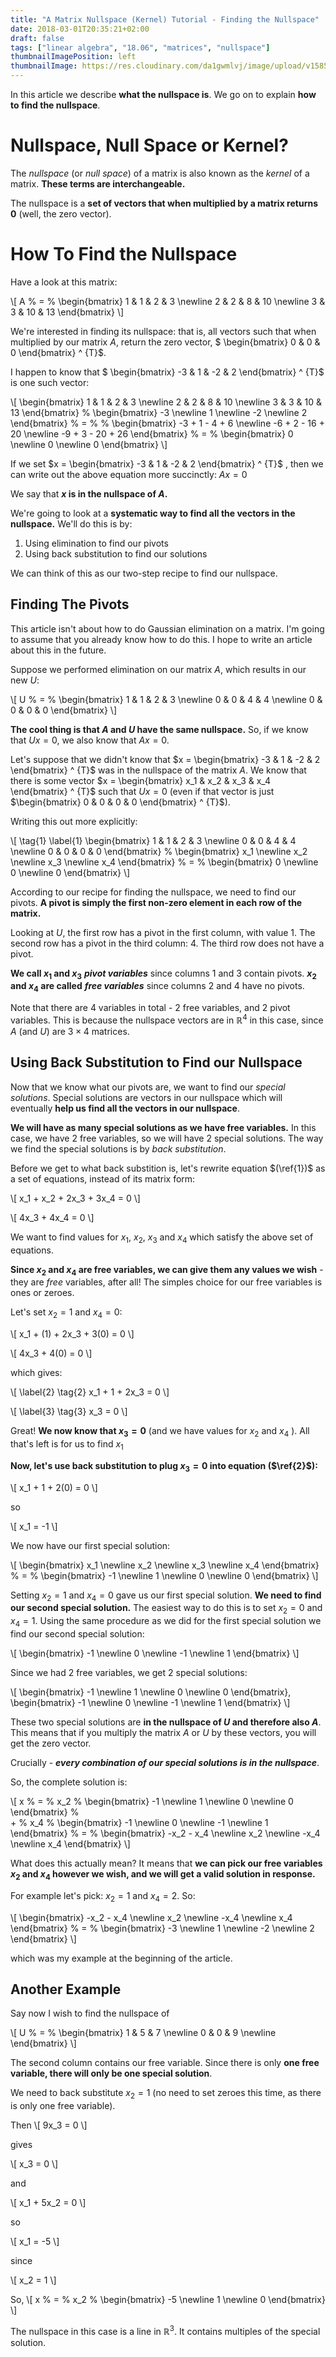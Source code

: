 ```yaml
---
title: "A Matrix Nullspace (Kernel) Tutorial - Finding the Nullspace"
date: 2018-03-01T20:35:21+02:00
draft: false
tags: ["linear algebra", "18.06", "matrices", "nullspace"]
thumbnailImagePosition: left
thumbnailImage: https://res.cloudinary.com/da1gwmlvj/image/upload/v1585758073/nullspace_sbylpi.png
---
```



In this article we describe __what the nullspace is__. We go on to explain __how to find the nullspace__.

<!--more-->

<!--toc-->

# Nullspace, Null Space or Kernel?

The _nullspace_ (or _null space_) of a matrix is also known as the _kernel_ of a matrix. __These terms are interchangeable.__ 

The nullspace is a __set of vectors that when multiplied by a matrix returns $0$__ (well, the zero vector).

# How To Find the Nullspace

Have a look at this matrix:

\\[ 
A
%
&#61;
%
 \begin{bmatrix}
  1 & 1 & 2 & 3 \newline
  2 & 2 & 8 & 10 \newline
  3 & 3 & 10 & 13
 \end{bmatrix} 
\\]

We're interested in finding its nullspace: that is, all vectors such that when multiplied by our matrix $A$, return the zero vector, $ \begin{bmatrix} 0 & 0 & 0 \end{bmatrix} ^ {T}$.

I happen to know that $ \begin{bmatrix} -3 & 1 & -2 & 2 \end{bmatrix} ^ {T}$ is one such vector:

\\[
\begin{bmatrix}
  1 & 1 & 2 & 3 \newline
  2 & 2 & 8 & 10 \newline
  3 & 3 & 10 & 13
 \end{bmatrix}
%
\begin{bmatrix}
 -3 \newline
 1 \newline
 -2 \newline
 2
\end{bmatrix}
%
&#61;
%
%
\begin{bmatrix}
 -3 + 1 - 4 + 6 \newline
 -6 + 2 - 16 + 20 \newline
 -9 + 3 - 20 + 26
\end{bmatrix}
%
&#61;
%
\begin{bmatrix}
 0 \newline
 0 \newline
 0
\end{bmatrix}
\\]

If we set $x = \begin{bmatrix} -3 & 1 & -2 & 2 \end{bmatrix} ^ {T}$ , then we can write out the above equation more succinctly: $Ax = 0$

We say that __$x$ is in the nullspace of $A$.__

We're going to look at a __systematic way to find all the vectors in the nullspace.__
We'll do this is by:

1. Using elimination to find our pivots
2. Using back substitution to find our solutions

We can think of this as our two-step recipe to find our nullspace.

## Finding The Pivots

This article isn't about how to do Gaussian elimination on a matrix. I'm going to assume that you already know how to do this. I hope to write an article about this in the future.

Suppose we performed elimination on our matrix $A$, which results in our new $U$:

\\[ 
U
%
&#61;
%
 \begin{bmatrix}
  1 & 1 & 2 & 3 \newline
  0 & 0 & 4 & 4 \newline
  0 & 0 & 0 & 0
 \end{bmatrix} 
\\]

__The cool thing is that $A$ and $U$ have the same nullspace.__ So, if we know that $Ux = 0$, we also know that $Ax = 0$.

Let's suppose that we didn't know that $x = \begin{bmatrix} -3 & 1 & -2 & 2 \end{bmatrix} ^ {T}$ was in the nullspace of the matrix $A$. We know that there is some vector $x = \begin{bmatrix} x_1 & x_2 & x_3 & x_4 \end{bmatrix} ^ {T}$ such that $Ux = 0$ (even if that vector is just $\begin{bmatrix} 0 & 0 & 0 & 0 \end{bmatrix} ^ {T}$). 

Writing this out more explicitly:

\\[ 
\tag{1}
\label{1}
 \begin{bmatrix}
  1 & 1 & 2 & 3 \newline
  0 & 0 & 4 & 4 \newline
  0 & 0 & 0 & 0
 \end{bmatrix} 
 %
 \begin{bmatrix}
  x_1 \newline
  x_2 \newline
  x_3 \newline
  x_4
 \end{bmatrix}
 %
  &#61;
 %
 \begin{bmatrix}
  0 \newline
  0 \newline
  0
 \end{bmatrix}
\\]

According to our recipe for finding the nullspace, we need to find our pivots. __A pivot is simply the first non-zero element in each row of the matrix.__ 

Looking at $U$, the first row has a pivot in the first column, with value $1$. The second row has a pivot in the third column: $4$. The third row does not have a pivot. 

__We call $x_1$ and $x_3$__ ___pivot variables___ since columns 1 and 3 contain pivots. __$x_2$ and $x_4$ are called__ ___free variables___ since columns 2 and 4 have no pivots.

Note that there are 4 variables in total - 2 free variables, and 2 pivot variables. This is because the nullspace vectors are in $\mathbb{R}^4$ in this case, since $A$ (and $U$) are $3 \times 4$ matrices. 

## Using Back Substitution to Find our Nullspace

Now that we know what our pivots are, we want to find our _special solutions_. Special solutions are vectors in our nullspace which will eventually __help us find all the vectors in our nullspace__. 

__We will have as many special solutions as we have free variables.__ In this case, we have 2 free variables, so we will have 2 special solutions. The way we find the special solutions is by _back substitution_. 

Before we get to what back substition is, let's rewrite equation $(\ref{1})$ as a set of equations, instead of its matrix form:

\\[ 
x_1 + x_2 + 2x_3 + 3x_4 = 0
\\]

\\[ 
4x_3 + 4x_4 = 0
\\]

We want to find values for $x_1$, $x_2$, $x_3$ and $x_4$ which satisfy the above set of equations. 

__Since $x_2$ and $x_4$ are free variables, we can give them any values we wish__ - they are _free_ variables, after all! The simples choice for our free variables is ones or zeroes. 

Let's set $x_2 = 1$ and $x_4 = 0$:


\\[ 
x_1 + (1) + 2x_3 + 3(0) = 0
\\]

\\[ 
4x_3 + 4(0) = 0
\\]

which gives: 

\\[ 
\label{2}
\tag{2}
x_1 + 1 + 2x_3 = 0
\\]

\\[ 
\label{3}
\tag{3}
x_3 = 0
\\]

Great! __We now know that $x_3 = 0$__ (and we have values for $x_2$ and $x_4$ ). All that's left is for us to find $x_1$

__Now, let's use back substitution to plug $x_3 = 0$ into equation ($\ref{2}$):__

\\[ 
x_1 + 1 + 2(0) = 0
\\]

so 

\\[ 
x_1 = -1
\\]

We now have our first special solution:

\\[
\begin{bmatrix}
 x_1 \newline
 x_2 \newline
 x_3 \newline
 x_4
\end{bmatrix}
%
&#61;
%
\begin{bmatrix}
 -1 \newline
 1 \newline
 0 \newline
 0
\end{bmatrix}
\\]

Setting $x_2 = 1$ and $x_4 = 0$ gave us our first special solution. __We need to find our second special solution.__ The easiest way to do this is to set $x_2 = 0$ and $x_4 = 1$. Using the same procedure as we did for the first special solution we find our second special solution:

\\[
\begin{bmatrix}
 -1 \newline
 0 \newline
 -1 \newline
 1
\end{bmatrix}
\\]

Since we had 2 free variables, we get 2 special solutions:

\\[ 
\begin{bmatrix} 
  -1 \newline 
  1 \newline 
  0 \newline 
  0 
\end{bmatrix}, 
\begin{bmatrix} 
  -1 \newline 
  0 \newline 
  -1 \newline 
  1 
\end{bmatrix}
\\]

These two special solutions are __in the nullspace of $U$ and therefore also $A$__. This means that if you multiply the matrix $A$ or $U$ by these vectors, you will get the zero vector.

Crucially - ___every combination of our special solutions is in the nullspace___. 

So, the complete solution is:

\\[ 
x
%
&#61;
%
 x_2
 %
\begin{bmatrix}
 -1 \newline
 1 \newline
 0 \newline
 0
\end{bmatrix}
%  
+
%
 x_4
 %
\begin{bmatrix}
 -1 \newline
 0 \newline
 -1 \newline
 1
\end{bmatrix}
%
&#61;
%
\begin{bmatrix}
 -x_2 - x_4 \newline
 x_2 \newline
 -x_4 \newline
 x_4
\end{bmatrix}
\\]

What does this actually mean? It means that __we can pick our free variables $x_2$ and $x_4$ however we wish, and we will get a valid solution in response.__

For example let's pick: $x_2=1$ and $x_4 = 2$. So:

\\[
\begin{bmatrix}
 -x_2 - x_4 \newline
 x_2 \newline
 -x_4 \newline
 x_4
\end{bmatrix}
%
&#61;
%
\begin{bmatrix}
 -3 \newline
 1 \newline
 -2 \newline
 2
\end{bmatrix}
\\]

which was my example at the beginning of the article.

## Another Example

Say now I wish to find the nullspace of

\\[
U
%
&#61;
%
 \begin{bmatrix}
  1 & 5 & 7 \newline
  0 & 0 & 9 \newline
 \end{bmatrix} 
\\]

The second column contains our free variable. Since there is only __one free variable, there will only be one special solution__.

We need to back substitute $x_2 = 1$ (no need to set zeroes this time, as there is only one free variable).

Then
\\[
9x_3 = 0
\\]

gives

\\[
x_3 = 0
\\]

and 

\\[
x_1 + 5x_2 = 0
\\]

so

\\[
x_1 = -5
\\]

since 

\\[
x_2 = 1
\\]

So, 
\\[
x
%
&#61;
%
x_2
%
 \begin{bmatrix}
  -5 \newline
  1 \newline
  0
 \end{bmatrix} 
\\]

The nullspace in this case is a line in $\mathbb{R}^3$. It contains multiples of the special solution.